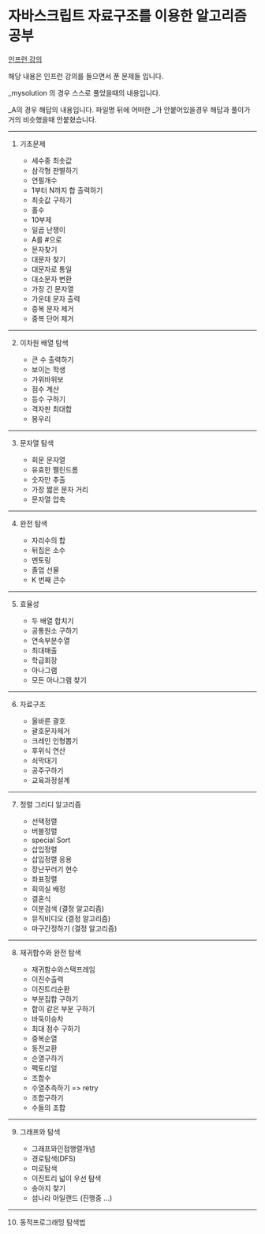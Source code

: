 # 자바스크립트 자료구조를 이용한 알고리즘 공부

[인프런 강의](https://www.inflearn.com/course/%EC%9E%90%EB%B0%94%EC%8A%A4%ED%81%AC%EB%A6%BD%ED%8A%B8-%EC%95%8C%EA%B3%A0%EB%A6%AC%EC%A6%98-%EB%AC%B8%EC%A0%9C%ED%92%80%EC%9D%B4/dashboard)

해당 내용은 인프런 강의를 들으면서 푼 문제들 입니다.

_mysolution 의 경우 스스로 풀었을때의 내용입니다.

_A의 경우 해답의 내용입니다.
파일명 뒤에 어떠한 _가 안붙어있을경우 해답과 풀이가 거의 비슷했을때 안붙혔습니다.

---

1. 기초문제

    - 세수중 최솟값
    - 삼각형 판별하기
    - 연필개수
    - 1부터 N까지 합 출력하기
    - 최솟값 구하기
    - 홀수
    - 10부제
    - 일곱 난쟁이
    - A를 #으로
    - 문자찾기
    - 대문자 찾기
    - 대문자로 통일
    - 대소문자 변환
    - 가장 긴 문자열
    - 가운데 문자 출력
    - 중복 문자 제거
    - 중복 단어 제거
    
---

2. 이차원 배열 탐색

    - 큰 수 출력하기
    - 보이는 학생
    - 가위바위보
    - 점수 계산
    - 등수 구하기
    - 격자판 최대합
    - 봉우리

---

3. 문자열 탐색

    - 회문 문자열
    - 유효한 팰린드롬
    - 숫자만 추출
    - 가장 짧은 문자 거리
    - 문자열 압축

---

4. 완전 탐색

    - 자리수의 합
    - 뒤집은 소수
    - 멘토링
    - 졸업 선물
    - K 번째 큰수

---

5. 효율성

    - 두 배열 합치기
    - 공통원소 구하기
    - 연속부분수열
    - 최대매출
    - 학급회장
    - 아나그램
    - 모든 아나그램 찾기

---

6. 자료구조

    - 올바른 괄호
    - 괄호문자제거
    - 크레인 인형뽑기
    - 후위식 연산
    - 쇠막대기
    - 공주구하기
    - 교육과정설계


---

7. 정렬 그리디 알고리즘

    - 선택정렬
    - 버블정렬
    - special Sort
    - 삽입정렬
    - 삽입정렬 응용
    - 장난꾸러기 현수
    - 좌표정렬
    - 회의실 배정
    - 결혼식
    - 이분검색 (결정 알고리즘)
    - 뮤직비디오 (결정 알고리즘)
    - 마구간정하기 (결정 알고리즘)

---

8. 재귀함수와 완전 탐색

    - 재귀함수와스택프레임
    - 이진수출력
    - 이진트리순환
    - 부분집합 구하기
    - 합이 같은 부분 구하기
    - 바둑이승차
    - 최대 점수 구하기
    - 중복순열
    - 동전교환
    - 순열구하기
    - 팩토리얼
    - 조합수
    - 수열추측하기 => retry
    - 조합구하기
    - 수들의 조합
---

9. 그래프와 탐색

    - 그래프와인접행렬개념
    - 경로탐색(DFS)
    - 미로탐색
    - 이진트리 넓이 우선 탐색
    - 송아지 찾기
    - 섬나라 아일랜드
    (진행중 ...)

---
10. 동적프로그래밍 탐색법